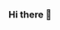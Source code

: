 ### Hi there 👋

<!--
**Victory-01/Victory-01** is a ✨ _special_ ✨ repository because its `README.md` (this file) appears on your GitHub profile.

Here are some ideas to get you started:我是victor，一个努力说标准普通话的福建人。

- 🔭 I’m currently working on ...我是一名大一学生，软件工程专业。

- 🌱 I’m currently learning ...希望在大学能交到志同道合的朋友，学到想学的知识。

- 👯 I’m looking to collaborate on ...很喜欢一本书：《C语言从入门到放弃》

- 🤔 I’m looking for help with ...真正的大师，往往有着一颗学徒的心。

- 💬 Ask me about ...
- 📫 How to reach me: ...

- 😄 Pronouns: ...：）

- ⚡ Fun fact: ...
-->
